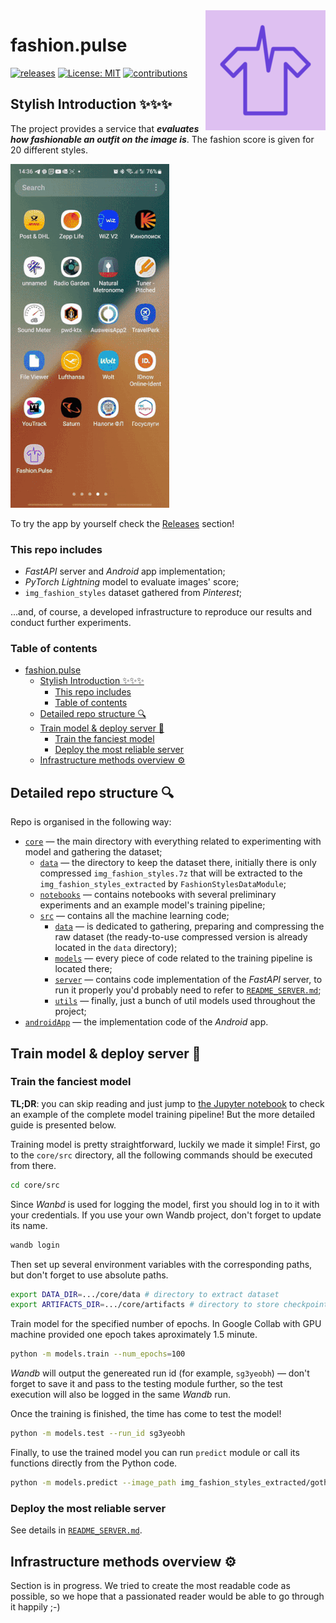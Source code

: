 <img src="readme-atrifacts/fashion_pulse_logo.png" align="right" />

# fashion.pulse
<!-- Badges -->
[![releases](https://img.shields.io/github/v/release/DLochmelis33/fashion.pulse.svg)](https://github.com/DLochmelis33/fashion.pulse/releases)
[![License: MIT](https://img.shields.io/badge/License-MIT-yellow.svg)](https://opensource.org/licenses/MIT)
[![contributions](https://img.shields.io/github/contributors/DLochmelis33/fashion.pulse)](https://github.com/DLochmelis33/fashion.pulse/graphs/contributors)

## Stylish Introduction ✨✨✨

The project provides a service that **_evaluates how fashionable an outfit on the image is_**. The fashion score is given for 20 different styles.

![Alt Text](readme-atrifacts/fashion_pulse_demo_mini.gif)

To try the app by yourself check the [Releases](https://github.com/DLochmelis33/fashion.pulse/releases) section!

### This repo includes
* *FastAPI* server and *Android* app implementation;
* *PyTorch Lightning* model to evaluate images' score;
* `img_fashion_styles` dataset gathered from *Pinterest*;
  
...and, of course, a developed infrastructure to reproduce our results and conduct further experiments.

### Table of contents
- [fashion.pulse](#fashionpulse)
  - [Stylish Introduction ✨✨✨](#stylish-introduction-)
    - [This repo includes](#this-repo-includes)
    - [Table of contents](#table-of-contents)
  - [Detailed repo structure 🔍](#detailed-repo-structure-)
  - [Train model \& deploy server 🚂](#train-model--deploy-server-)
    - [Train the fanciest model](#train-the-fanciest-model)
    - [Deploy the most reliable server](#deploy-the-most-reliable-server)
  - [Infrastructure methods overview ⚙️](#infrastructure-methods-overview-️)

## Detailed repo structure 🔍

Repo is organised in the following way:
* [`core`](core) &mdash; the main directory with everything related to experimenting with model and gathering the dataset;
  * [`data`](core/data) &mdash; the directory to keep the dataset there, initially there is only compressed `img_fashion_styles.7z` that will be extracted to the `img_fashion_styles_extracted` by `FashionStylesDataModule`;
  * [`notebooks`](core/notebooks/) &mdash; contains notebooks with several preliminary experiments and an example model's training pipeline;
  * [`src`](core/src) &mdash; contains all the machine learning code;
    * [`data`](core/src/data) &mdash; is dedicated to gathering, preparing and compressing the raw dataset (the ready-to-use compressed version is already located in the `data` directory);
    * [`models`](core/src/models) &mdash; every piece of code related to the training pipeline is located there;
    * [`server`](core/src/server) &mdash; contains code implementation of the _FastAPI_ server, to run it properly you'd probably need to refer to [`README_SERVER.md`](core/src/README_SERVER.md);
    * [`utils`](core/src/utils) &mdash; finally, just a bunch of util models used throughout the project;
* [`androidApp`](androidApp) &mdash; the implementation code of the _Android_ app.

## Train model & deploy server 🚂

### Train the fanciest model

**TL;DR**: you can skip reading and just jump to [the Jupyter notebook](core/notebooks/FashionPulsePipeline.ipynb) to check an example of the complete model training pipeline! But the more detailed guide is presented below.

Training model is pretty straightforward, luckily we made it simple! First, go to the `core/src` directory, all the following commands should be executed from there.
```bash
cd core/src
```

Since _Wanbd_ is used for logging the model, first you should log in to it with your credentials. If you use your own Wandb project, don't forget to update its name.
```bash
wandb login
```

Then set up several environment variables with the corresponding paths, but don't forget to use absolute paths.
```bash
export DATA_DIR=.../core/data # directory to extract dataset
export ARTIFACTS_DIR=.../core/artifacts # directory to store checkpoints and wand logs
```

Train model for the specified number of epochs. In Google Collab with GPU machine provided one epoch takes aproximately 1.5 minute.
```bash
python -m models.train --num_epochs=100
```
_Wandb_ will output the genereated run id (for example, `sg3yeobh`) &mdash; don't forget to save it and pass to the testing module further, so the test execution will also be logged in the same _Wandb_ run.

Once the training is finished, the time has come to test the model!
```bash
python -m models.test --run_id sg3yeobh
```

Finally, to use the trained model you can run `predict` module or call its functions directly from the Python code.
```bash
python -m models.predict --image_path img_fashion_styles_extracted/gothic/women-490-65.jpg --ckpt_path checkpoints/model.ckpt
``` 

### Deploy the most reliable server

See details in [`README_SERVER.md`](core/src/README_SERVER.md).

## Infrastructure methods overview ⚙️

Section is in progress. We tried to create the most readable code as possible, so we hope that a passionated reader would be able to go through it happily ;-) 